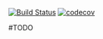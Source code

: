 [![Build Status](https://travis-ci.org/LittleMikeDev/jextend.svg?branch=master)](https://travis-ci.org/LittleMikeDev/jextend)
[![codecov](https://codecov.io/gh/LittleMikeDev/jextend/branch/master/graph/badge.svg)](https://codecov.io/gh/LittleMikeDev/jextend)

#TODO
